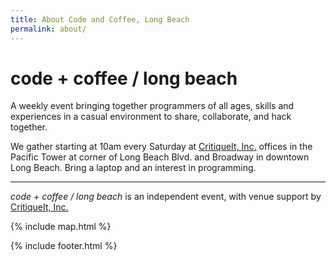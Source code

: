 ```yaml
---
title: About Code and Coffee, Long Beach
permalink: about/
---
```


# code + coffee / long beach

A weekly event bringing together programmers of all ages, skills and experiences in a casual environment to share, collaborate, and hack together.

We gather starting at 10am every Saturday at [CritiqueIt, Inc.](http://www.critiqueit.com/) offices in the Pacific Tower at corner of Long Beach Blvd. and Broadway in downtown Long Beach. Bring a laptop and an interest in programming.

-----

*code + coffee / long beach* is an independent event, with venue support by [CritiqueIt, Inc.](http://www.critiqueit.com/)


{% include map.html %}

{% include footer.html %}